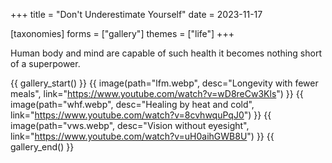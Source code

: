 +++
title = "Don't Underestimate Yourself"
date = 2023-11-17

[taxonomies]
forms = ["gallery"]
themes = ["life"]
+++

Human body and mind are capable of such health it becomes nothing short of a superpower.

<!-- more -->

{{ gallery_start() }}
{{ image(path="lfm.webp", desc="Longevity with fewer meals", link="https://www.youtube.com/watch?v=wD8reCw3Kls") }}
{{ image(path="whf.webp", desc="Healing by heat and cold", link="https://www.youtube.com/watch?v=8cvhwquPqJ0") }}
{{ image(path="vws.webp", desc="Vision without eyesight", link="https://www.youtube.com/watch?v=uH0aihGWB8U") }}
{{ gallery_end() }}
